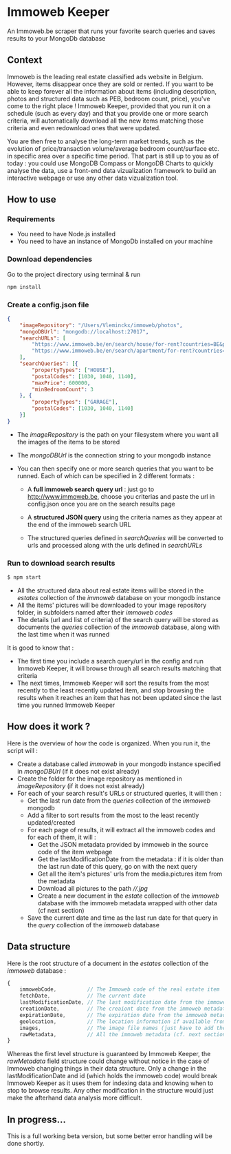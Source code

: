 # Immoweb Keeper
An Immoweb.be scraper that runs your favorite search queries and saves results to your MongoDb database

## Context

Immoweb is the leading real estate classified ads website in Belgium. However, items disappear once they are sold or rented. If you want to be able to keep forever all the information about items (including description, photos and structured data such as PEB, bedroom count, price), you've come to the right place ! Immoweb Keeper, provided that you run it on a schedule (such as every day) and that you provide one or more search criteria, will automatically download all the new items matching those criteria and even redownload ones that were updated.

You are then free to analyse the long-term market trends, such as the evolution of price/transaction volume/average bedroom count/surface etc. in specific area over a specific time period. That part is still up to you as of today : you could use MongoDB Compass or MongoDB Charts to quickly analyse the data, use a front-end data vizualization framework to build an interactive webpage or use any other data vizualization tool.

## How to use

### Requirements

- You need to have Node.js installed
- You need to have an instance of MongoDb installed on your machine

### Download dependencies

Go to the project directory using terminal & run

```sh
npm install
```

### Create a config.json file

```json
{
    "imageRepository": "/Users/Vleminckx/immoweb/photos",
    "mongoDBUrl": "mongodb://localhost:27017",
    "searchURLs": [
        "https://www.immoweb.be/en/search/house/for-rent?countries=BE&postalCodes=BE-1140&orderBy=relevance",
        "https://www.immoweb.be/en/search/apartment/for-rent?countries=BE&minBedroomCount=1&propertySubtypes=KOT%2CFLAT_STUDIO&page=1&orderBy=relevance"
    ],
    "searchQueries": [{
        "propertyTypes": ["HOUSE"],
        "postalCodes": [1030, 1040, 1140],
        "maxPrice": 600000,
        "minBedroomCount": 3
    }, {
        "propertyTypes": ["GARAGE"],
        "postalCodes": [1030, 1040, 1140]
    }]
}
```

- The *imageRepository* is the path on your filesystem where you want all the images of the items to be stored
- The *mongoDBUrl* is the connection string to your mongodb instance
- You can then specify one or more search queries that you want to be runned. Each of which can be specified in 2 different formats :

  - A **full immoweb search query url** : just go to http://www.immoweb.be, choose you criterias and paste the url in config.json once you are on the search results page

  - A **structured JSON query** using the criteria names as they appear at the end of the immoweb search URL

  - The structured queries defined in *searchQueries* will be converted to urls and processed along with the urls defined in *searchURLs*

### Run to download search results

```sh
$ npm start
```

- All the structured data about real estate items will be stored in the *estates* collection of the *immoweb* database on your mongodb instance
- All the items' pictures will be downloaded to your image repository folder, in subfolders named after their *immoweb codes*
- The details (url and list of criteria) of the search query will be stored as documents the *queries* collection of the *immoweb* database, along with the last time when it was runned

It is good to know that :
- The first time you include a search query/url in the config and run Immoweb Keeper, it will browse through all search results matching that criteria
- The next times, Immoweb Keeper will sort the results from the most recently to the least recently updated item, and stop browsing the results when it reaches an item that has not been updated since the last time you runned Immoweb Keeper

## How does it work ?

Here is the overview of how the code is organized. When you run it, the script will :

- Create a database called *immoweb* in your mongodb instance specified in *mongoDBUrl* (if it does not exist already)
- Create the folder for the image repository as mentioned in *imageRepository* (if it does not exist already)
- For each of your search result's URLs or structured queries, it will then :
  - Get the last run date from the *queries* collection of the *immoweb* mongodb
  - Add a filter to sort results from the most to the least recently updated/created
  - For each page of results, it will extract all the immoweb codes and for each of them, it will :
    - Get the JSON metadata provided by immoweb in the source code of the item webpage
    - Get the lastModificationDate from the metadata : if it is older than the last run date of this query, go on with the next query
    - Get all the item's pictures' urls from the media.pictures item from the metadata
    - Download all pictures to the path *<imageRepository>/<immowebCode>/<pictureName>.jpg*
    - Create a new document in the *estate* collection of the *immoweb* database with the immoweb metadata wrapped with other data (cf next section)
  - Save the current date and time as the last run date for that query in the *query* collection of the *immoweb* database

## Data structure

Here is the root structure of a document in the *estates* collection of the *immoweb* database :

```js
{
    immowebCode,          // The Immoweb code of the real estate item
    fetchDate,            // The current date
    lastModificationDate, // The last modification date from the immoweb metadata (converted to standard date)
    creationDate,         // The creaiont date from the immoweb metadata (converted to standard date)
    expirationDate,       // The expiration date from the immoweb metadata (converted to standard date)
    geolocation,          // The location information if available from the immoweb metadata (converted to [longitude, latitude])
    images,               // The image file names (just have to add the image repo path + immoweb code folders to get the real file location) 
    rawMetadata,          // All the immoweb metadata (cf. next section for details)
}
```

Whereas the first level structure is guaranteed by Immoweb Keeper, the *rawMetadata* field structure could change without notice in the case of Immoweb changing things in their data structure. Only a change in the lastModificationDate and id (which holds the immoweb code) would break Immoweb Keeper as it uses them for indexing data and knowing when to stop to browse results. Any other modification in the structure would just make the afterhand data analysis more difficult.

## In progress...

This is a full working beta version, but some better error handling will be done shortly.
